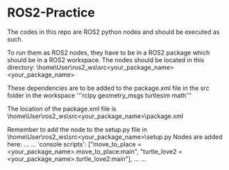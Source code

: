 # ROS2-Practice

The codes in this repo are ROS2 python nodes and should be executed as such.

To run them as ROS2 nodes, they have to be in a ROS2 package which should be in a ROS2 workspace.
The nodes should be located in this directory: \\home\User\ros2_ws\src\<your_package_name>\<your_package_name>

These dependencies are to be added to the package.xml file in the src folder in the workspace 
  '''<depend>rclpy</depend>
     <depend>geometry_msgs</depend>
     <depend>turtlesim</depend>
     <depend>math</depend>'''

The location of the package.xml file is \\home\User\ros2_ws\src\<your_package_name>\package.xml

Remember to add the node to the setup.py file in \\home\User\ros2_ws\src\<your_package_name>\setup.py
Nodes are added here:
...
...
'console scripts': ["move_to_place = <your_package_name>.move_to_place:main",
                       "turtle_love2 = <your_package_name>.turtle_love2:main"],
...
...
